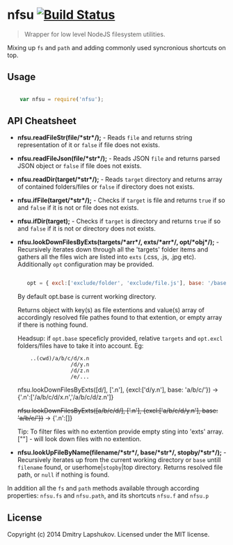 # nfsu [![Build Status](http://img.shields.io/travis/dmi3y/nfsu.svg?style=flat&branch=nfsu)](http://travis-ci.org/dmi3y/nfsu)


> Wrapper for low level NodeJS filesystem utilities.

Mixing up `fs` and `path` and adding commonly used syncronious shortcuts on top.

## Usage

```js

    var nfsu = require('nfsu');
```

## API Cheatsheet

* __nfsu.readFileStr(file/\*str\*/);__ - Reads `file` and returns string representation of it or `false` if file does not exists.

* __nfsu.readFileJson(file/\*str\*/);__ - Reads JSON `file` and returns parsed JSON object or `false` if file does not exists.

* __nfsu.readDir(target/\*str\*/);__ - Reads `target` directory and returns array of contained folders/files or `false` if directory does not exists.

* __nfsu.ifFile(target/\*str\*/);__ - Checks if `target` is file and returns `true` if so and `false` if it is not or file does not exists.

* __nfsu.ifDir(target);__ - Checks if `target` is directory and returns `true` if so and `false` if it is not or directory does not exists.

* __nfsu.lookDownFilesByExts(targets/\*arr\*/, exts/\*arr\*/, opt/\*obj\*/);__ - Recursively iterates down through all the 'targets' folder items and gathers all the files wich are listed into `exts` (.css, .js, .jpg etc).
Additionally `opt` configuration may be provided.

    ```js

       opt = { excl:['exclude/folder', 'exclude/file.js'], base: '/basefolder' };
    ```

    By default opt.base is current working directory.

    Returns object with key(s) as file extentions and value(s) array of accordingly resolved file pathes found to that extention, or empty array if there is nothing found.

    Headsup: if `opt.base` speceficly provided, relative `targets` and `opt.excl` folders/files have to take it into account.
    Eg:

    ```
        ..(cwd)/a/b/c/d/x.n
                     /d/y.n
                     /d/z.n
                     /e/...
    ```


    nfsu.lookDownFilesByExts([d/], ['.n'], {excl:['d/y.n'], base: 'a/b/c/'}) -> {'.n':['<fullpath>/a/b/c/d/x.n','<fullpath>/a/b/c/d/z.n']}

    ~~nfsu.lookDownFilesByExts([a/b/c/d/], ['.n'], {excl:['a/b/c/d/y.n'], base: 'a/b/c/'})~~ -> {'.n':[]}

    Tip: To filter files with no extention provide empty sting into 'exts' array.
    [""] - will look down files with no extention.

* __nfsu.lookUpFileByName(filename/\*str\*/, base/\*str\*/, stopby/\*str\*/);__ - Recursively iterates up from the current working directory or `base` untill `filename` found, or userhome|`stopby`|top directory.
Returns resolved file path, or `null` if nothing is found.

In addition all the `fs` and `path` methods available through according properties:
`nfsu.fs` and `nfsu.path`, and its shortcuts `nfsu.f` and `nfsu.p`

## License
Copyright (c) 2014 Dmitry Lapshukov. Licensed under the MIT license.
